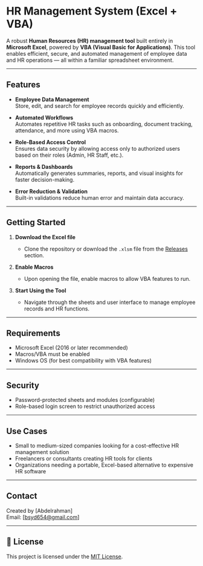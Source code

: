 # HR Management System (Excel + VBA)

A robust **Human Resources (HR) management tool** built entirely in **Microsoft Excel**, powered by **VBA (Visual Basic for Applications)**. This tool enables efficient, secure, and automated management of employee data and HR operations — all within a familiar spreadsheet environment.

---

##  Features

-  **Employee Data Management**  
  Store, edit, and search for employee records quickly and efficiently.

-  **Automated Workflows**  
  Automates repetitive HR tasks such as onboarding, document tracking, attendance, and more using VBA macros.

-  **Role-Based Access Control**  
  Ensures data security by allowing access only to authorized users based on their roles (Admin, HR Staff, etc.).

-  **Reports & Dashboards**  
  Automatically generates summaries, reports, and visual insights for faster decision-making.

-  **Error Reduction & Validation**  
  Built-in validations reduce human error and maintain data accuracy.

---

##  Getting Started

1. **Download the Excel file**
   - Clone the repository or download the `.xlsm` file from the [Releases](#) section.

2. **Enable Macros**
   - Upon opening the file, enable macros to allow VBA features to run.

3. **Start Using the Tool**
   - Navigate through the sheets and user interface to manage employee records and HR functions.

---

##  Requirements

- Microsoft Excel (2016 or later recommended)
- Macros/VBA must be enabled
- Windows OS (for best compatibility with VBA features)

---

##  Security

- Password-protected sheets and modules (configurable)
- Role-based login screen to restrict unauthorized access

---

##  Use Cases

- Small to medium-sized companies looking for a cost-effective HR management solution
- Freelancers or consultants creating HR tools for clients
- Organizations needing a portable, Excel-based alternative to expensive HR software

---

##  Contact

Created by [Abdelrahman]  
 Email: [bsyd654@gmail.com]  

---

## 📄 License

This project is licensed under the [MIT License](LICENSE).

